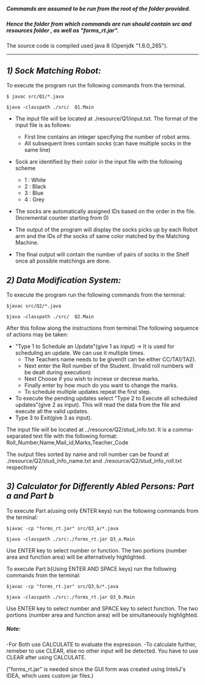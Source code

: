 ##### Commands are assumed to be run from the root of the folder provided.
##### Hence the folder from which commands are run should contain src and resources folder , as well as "forms_rt.jar".

The source code is compiled used java 8 (Openjdk  "1.8.0_265").
***
## ***1) Sock Matching Robot:***

To execute the program run the following commands from the terminal.

`$ javac src/Q1/*.java`

`$java -classpath ./src/  Q1.Main`



- The input file will be located at ./resource/Q1/input.txt. The format of the input file is as follows:
    - First line contains an integer specifying the number of robot arms.
    - All subsequent lines contain socks (can have multiple socks in the same line)
- Sock are identified by their color in the input file with the following scheme   
    - 1 : White
    - 2 : Black
    - 3 : Blue
    - 4 : Grey  
    
- The socks are automatically assigned IDs based on the order in the file. (Incremental counter starting from 0)
- The output of the program will display the socks picks up by each Robot arm and the IDs of the socks of same color matched by the Matching Machine.
- The final output will contain the number of pairs of socks in the Shelf once all possible matchings are done. 


## ***2) Data Modification System:***

To execute the program run the following commands from the terminal:

`$javac src/Q2/*.java`

`$java -classpath ./src/  Q2.Main`


After this follow along the instructions from terminal.The following sequence of actions may be taken: 

-  "Type 1 to Schedule an Update"(give 1 as input) -> It is used for scheduling an update. We can use it multiple times.
    -   The Teachers name needs to be given(It can be either CC/TA1/TA2).
    -   Next enter the Roll number of the Student. (Invalid roll numbers will be dealt during execution)
    -   Next Choose if you wish to increse or decrese marks.
    -   Finally enter by how much do you want to change the marks.
    - To schedule multiple updates repeat the first step.
- To execute the pending updates select "Type 2 to Execute all scheduled updates"(give 2 as input). This will read the data from the file and execute all the valid updates.
- Type 3 to Exit(give 3 as input).


The input file will be located at ../resource/Q2/stud_info.txt. It is a comma-separated text file with the following format:
Roll_Number,Name,Mail_id,Marks,Teacher_Code

The output files sorted by name and roll number can be found at  ./resource/Q2/stud_info_name.txt and ./resource/Q2/stud_info_roll.txt respectively



## ***3) Calculator for Differently Abled Persons: Part a and Part b***
    
To execute Part a(using only ENTER keys) run the following commands from the terminal:

`$javac -cp "forms_rt.jar" src/Q3_a/*.java`

`$java -classpath ./src:./forms_rt.jar Q3_a.Main`

Use ENTER key to select number or function. The two portions 
(number area and function area) will be alternatively highlighted.

To execute Part b(Using ENTER AND SPACE keys) run the following commands from the terminal:

`$javac -cp "forms_rt.jar" src/Q3_b/*.java`

`$java -classpath ./src:./forms_rt.jar Q3_b.Main`

Use ENTER key to select number and SPACE key to select function. The two portions 
(number area and function area) will be simultaneously highlighted.

##### Note: 
-For Both use CALCULATE to evaluate the expression. 
-To calculate further, remeber to use CLEAR, else no other input will be detected. You have to use CLEAR after using CALCULATE.


("forms_rt.jar" is needed since the GUI form was created using InteliJ's IDEA, which uses custom jar files.)
